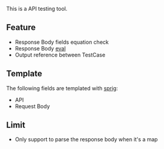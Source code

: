This is a API testing tool.

## Feature
* Response Body fields equation check
* Response Body [eval](https://expr.medv.io/)
* Output reference between TestCase

## Template
The following fields are templated with [sprig](http://masterminds.github.io/sprig/):

* API
* Request Body

## Limit
* Only support to parse the response body when it's a map
